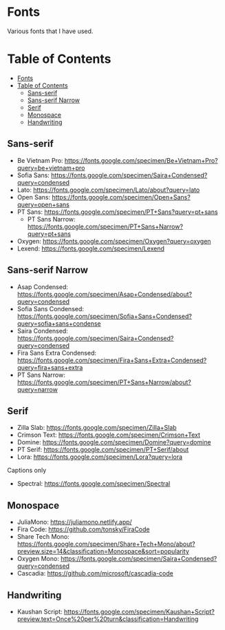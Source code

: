 # Fonts

Various fonts that I have used.

# Table of Contents
- [Fonts](#fonts)
- [Table of Contents](#table-of-contents)
  - [Sans-serif](#sans-serif)
  - [Sans-serif Narrow](#sans-serif-narrow)
  - [Serif](#serif)
  - [Monospace](#monospace)
  - [Handwriting](#handwriting)

## Sans-serif

- Be Vietnam Pro: https://fonts.google.com/specimen/Be+Vietnam+Pro?query=be+vietnam+pro
- Sofia Sans: https://fonts.google.com/specimen/Saira+Condensed?query=condensed
- Lato: https://fonts.google.com/specimen/Lato/about?query=lato
- Open Sans: https://fonts.google.com/specimen/Open+Sans?query=open+sans
- PT Sans: https://fonts.google.com/specimen/PT+Sans?query=pt+sans
  - PT Sans Narrow: https://fonts.google.com/specimen/PT+Sans+Narrow?query=pt+sans
- Oxygen: https://fonts.google.com/specimen/Oxygen?query=oxygen
- Lexend: https://fonts.google.com/specimen/Lexend

## Sans-serif Narrow

- Asap Condensed: https://fonts.google.com/specimen/Asap+Condensed/about?query=condensed
- Sofia Sans Condensed: https://fonts.google.com/specimen/Sofia+Sans+Condensed?query=sofia+sans+condense
- Saira Condensed: https://fonts.google.com/specimen/Saira+Condensed?query=condensed
- Fira Sans Extra Condensed: https://fonts.google.com/specimen/Fira+Sans+Extra+Condensed?query=fira+sans+extra
- PT Sans Narrow: https://fonts.google.com/specimen/PT+Sans+Narrow/about?query=narrow

## Serif

- Zilla Slab: https://fonts.google.com/specimen/Zilla+Slab
- Crimson Text: https://fonts.google.com/specimen/Crimson+Text
- Domine: https://fonts.google.com/specimen/Domine?query=domine
- PT Serif: https://fonts.google.com/specimen/PT+Serif/about
- Lora: https://fonts.google.com/specimen/Lora?query=lora

Captions only

- Spectral: https://fonts.google.com/specimen/Spectral

## Monospace

- JuliaMono: https://juliamono.netlify.app/
- Fira Code: https://github.com/tonsky/FiraCode
- Share Tech Mono: https://fonts.google.com/specimen/Share+Tech+Mono/about?preview.size=14&classification=Monospace&sort=popularity
- Oxygen Mono: https://fonts.google.com/specimen/Saira+Condensed?query=condensed
- Cascadia: https://github.com/microsoft/cascadia-code

## Handwriting

- Kaushan Script: https://fonts.google.com/specimen/Kaushan+Script?preview.text=Once%20per%20turn&classification=Handwriting
